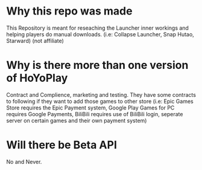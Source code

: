 # Why this repo was made

This Repository is meant for reseaching the Launcher inner workings and helping players do manual downloads. (i.e: Collapse Launcher, Snap Hutao, Starward) (not affiliate)

# Why is there more than one version of HoYoPlay

Contract and Complience, marketing and testing. They have some contracts to following if they want to add those games to other store (i.e: Epic Games Store requires the Epic Payment system, Google Play Games for PC requires Google Payments, BiliBili requires use of BiliBili login, seperate server on certain games and their own payment system)

# Will there be Beta API

No and Never.